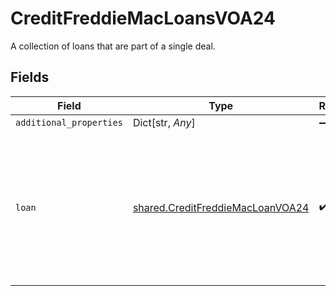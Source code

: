 # CreditFreddieMacLoansVOA24

A collection of loans that are part of a single deal.


## Fields

| Field                                                                                                  | Type                                                                                                   | Required                                                                                               | Description                                                                                            |
| ------------------------------------------------------------------------------------------------------ | ------------------------------------------------------------------------------------------------------ | ------------------------------------------------------------------------------------------------------ | ------------------------------------------------------------------------------------------------------ |
| `additional_properties`                                                                                | Dict[str, *Any*]                                                                                       | :heavy_minus_sign:                                                                                     | N/A                                                                                                    |
| `loan`                                                                                                 | [shared.CreditFreddieMacLoanVOA24](../../models/shared/creditfreddiemacloanvoa24.md)                   | :heavy_check_mark:                                                                                     | Information specific to a mortgage loan agreement between one or more borrowers and a mortgage lender. |